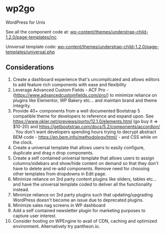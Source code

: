 # wp2go
WordPress for Unis 

See all the component code at: [wp-content/themes/understrap-child-1.2.0/page-templates/inc](https://github.com/hcanning/wp2go/tree/main/wp-content/themes/understrap-child-1.2.0/page-templates/inc)

Universal template code: [wp-content/themes/understrap-child-1.2.0/page-templates/universal.php](https://github.com/hcanning/wp2go/blob/main/wp-content/themes/understrap-child-1.2.0/page-templates/universal.php)

## Considerations

1. Create a dashboard experience that's uncomplicated and allows editors to add feature rich components with ease and flexibility
2. Leverage Advanced Custom Fields - ACF Pro -  (https://www.advancedcustomfields.com/pro/) to minimize reliance on plugins like Elementor, WP Bakery etc... and maintain brand and theme integrity.
3. Provide 40+ components from a well documented Bootstrap 5 compatible theme for developers to reference and expand upon. See https://www.okler.net/previews/porto/12.1.0/elements.html (go buy it => \$10-20) and https://getbootstrap.com/docs/5.2/components/accordion/ . You don't want developers spending hours trying to decrypt abstract BEM code - https://en.bem.info/methodology/html/ - and CSS while on the clock.
4. Create a universal template that allows users to easily configure, duplicate and drag n drop components.
5. Create a self contained universal template that allows users to assign columns/sidebars and show/hide content on demand so that they don't have to delete and re-add components. Remove need for choosing other templates from dropdowns in Edit page. 
6. Minimize reliance on 3rd party content plugins like sliders, tables etc... and have the universal template coded to deliver all the functionality instead. 
7. Minimize reliance on 3rd party plugins such that updating/upgrading WordPress doesn't become an issue due to deprecated plugins.
8. Minimize sales nag screens in WP dashboard
9. Add a self contained newsletter plugin for marketing purposes to capture user interest.
10. Consider hosting on WPEngine to avail of CDN, caching and optimized environment. Alternatively try pantheon.io.
